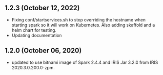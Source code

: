 ## 1.2.3 (October 12, 2022)
  - Fixing conf/startservices.sh to stop overriding the hostname when starting spark so it will work on Kubernetes. Also adding skaffold and a helm chart for testing.
  - Updating documentation

## 1.2.0 (October 06, 2020)
  - updated to use bitnami image of Spark 2.4.4 and IRIS Jar 3.2.0 from IRIS 2020.3.0.200.0-zpm.

